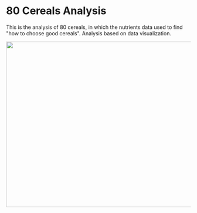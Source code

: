 # 80 Cereals Analysis
 This is the analysis of 80 cereals, in which the nutrients data used to find "how to choose good cereals". Analysis based on data visualization.
 
 
<img src ="https://user-images.githubusercontent.com/78593368/119268660-895d6f80-bc11-11eb-9aba-602076573721.jpg"  height ="450" width="800">
